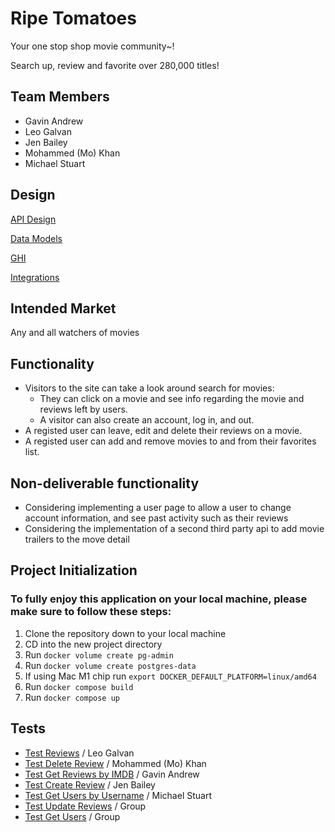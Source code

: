 # Ripe Tomatoes

Your one stop shop movie community~!

Search up, review and favorite over 280,000 titles!

## Team Members

- Gavin Andrew
- Leo Galvan
- Jen Bailey
- Mohammed (Mo) Khan
- Michael Stuart

## Design

[API Design](/docs/api-design.md)

[Data Models](/docs/data-models.md)

[GHI](/docs/ghi.md)

[Integrations](/docs/integrations.md)

## Intended Market

Any and all watchers of movies

## Functionality

- Visitors to the site can take a look around search for movies:
  - They can click on a movie and see info regarding the movie and reviews left by users.
  - A visitor can also create an account, log in, and out.
- A registed user can leave, edit and delete their reviews on a movie.
- A registed user can add and remove movies to and from their favorites list.

## Non-deliverable functionality

- Considering implementing a user page to allow a user to change account information, and see past activity such as their reviews
- Considering the implementation of a second third party api to add movie trailers to the move detail

## Project Initialization

### To fully enjoy this application on your local machine, please make sure to follow these steps:

1. Clone the repository down to your local machine
2. CD into the new project directory
3. Run `docker volume create pg-admin`
4. Run `docker volume create postgres-data`
5. If using Mac M1 chip run `export DOCKER_DEFAULT_PLATFORM=linux/amd64`
6. Run `docker compose build`
7. Run `docker compose up`

## Tests

- [Test Reviews](ripe_tomatoes/tests/test_reviews_get.py) / Leo Galvan
- [Test Delete Review](/ripe_tomatoes/tests/test_reviews_delete.py) / Mohammed (Mo) Khan
- [Test Get Reviews by IMDB](/ripe_tomatoes/tests/test_reviews_get_by_imdb.py) / Gavin Andrew
- [Test Create Review](/ripe_tomatoes/tests/test_reviews_create.py) / Jen Bailey
- [Test Get Users by Username](/ripe_tomatoes/tests/test_users_get_by_username.py) / Michael Stuart
- [Test Update Reviews](/ripe_tomatoes/test/test_reviews_update.py) / Group
- [Test Get Users](/ripe_tomatoes/test/test_users_get.py) / Group
